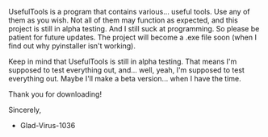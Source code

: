UsefulTools is a program that contains various... useful tools. Use any of them as you wish. Not all of them may function as expected, and this project is still in alpha testing. And I still suck at programming. So please be patient for future updates. The project will become a .exe file soon (when I find out why pyinstaller isn't working).

Keep in mind that UsefulTools is still in alpha testing. That means I'm supposed to test everything out, and... well, yeah, I'm supposed to test everything out. Maybe I'll make a beta version... when I have the time.

Thank you for downloading!

Sincerely,
- Glad-Virus-1036
